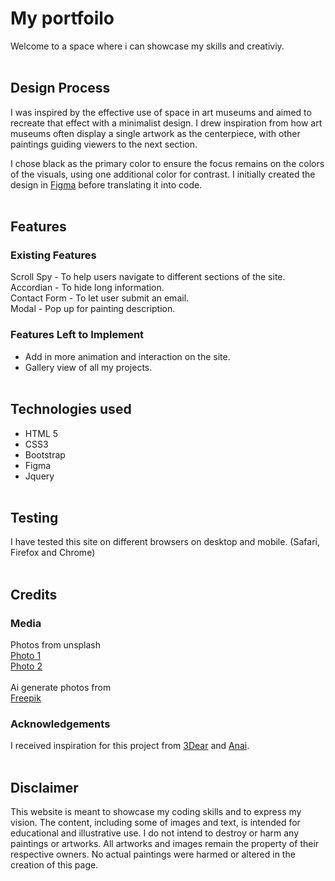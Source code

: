 # My portfoilo
Welcome to a space where i can showcase my skills and creativiy.
<br/><br/>

## Design Process
I was inspired by the effective use of space in art museums and aimed to recreate that effect with a minimalist design. I drew inspiration from how art museums often display a single artwork as the centerpiece, with other paintings guiding viewers to the next section. 

I chose black as the primary color to ensure the focus remains on the colors of the visuals, using one additional color for contrast. I initially created the design in [Figma](https://www.figma.com/proto/hEFzUug7bx6ODKx8qU0Y6S/Portfoilo?node-id=5-2&t=uAGAgzxvSODTRBLf-1) before translating it into code.
<br/><br/>

## Features

### Existing Features
Scroll Spy -  To help users navigate to different sections of the site.<br/>
Accordian - To hide long information.<br/>
Contact Form - To let user submit an email. <br/>
Modal - Pop up for painting description.

### Features Left to Implement
- Add in more animation and interaction on the site. 
- Gallery view of all my projects. 
<br/><br/>

## Technologies used
- HTML 5
- CSS3
- Bootstrap
- Figma
- Jquery
<br/><br/>

## Testing
I have tested this site on different browsers on desktop and mobile. (Safari, Firefox and Chrome)
<br/><br/>

## Credits

### Media
Photos from unsplash<br/>
[Photo 1](https://unsplash.com/photos/woman-wearing-white-headdress-while-holding-blue-bowl-painting-Kv1hYl9LlxU)<br/>
[Photo 2](https://unsplash.com/photos/woman-in-blue-bikini-bottom-lying-on-blue-textile-jaWqPEPemvU)<br/><br/>
Ai generate photos from <br/>[Freepik](https://www.freepik.com/)

### Acknowledgements
I received inspiration for this project from [3Dear](https://www.3dear.se/) and [Anai](https://anaiwood.com/en).
<br/><br/>

## Disclaimer
This website is meant to showcase my coding skills and to express my vision. The content, including some of images and text, is intended for educational and illustrative use. I do not intend to destroy or harm any paintings or artworks. All artworks and images remain the property of their respective owners. No actual paintings were harmed or altered in the creation of this page.
